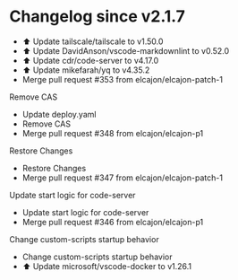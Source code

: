 # Changelog since v2.1.7
- ⬆️ Update tailscale/tailscale to v1.50.0 
- ⬆️ Update DavidAnson/vscode-markdownlint to v0.52.0 
- ⬆️ Update cdr/code-server to v4.17.0 
- ⬆️ Update mikefarah/yq to v4.35.2 
- Merge pull request #353 from elcajon/elcajon-patch-1

Remove CAS 
- Update deploy.yaml 
- Remove CAS 
- Merge pull request #348 from elcajon/elcajon-p1

Restore Changes 
- Restore Changes 
- Merge pull request #347 from elcajon/elcajon-patch-1

Update start logic for code-server 
- Update start logic for code-server 
- Merge pull request #346 from elcajon/elcajon-p1

Change custom-scripts startup behavior 
- Change custom-scripts startup behavior 
- ⬆️ Update microsoft/vscode-docker to v1.26.1 

